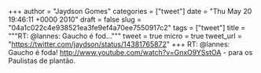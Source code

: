 
+++
author = "Jaydson Gomes"
categories = ["tweet"]
date = "Thu May 20 19:46:11 +0000 2010"
draft = false
slug = "04a1c022c4e938521ea3fe9ef4a70ee7550917c2"
tags = ["tweet"]
title = """RT: @lannes: Gaucho é fod..."""
tweet = true
micro = true
tweet_url = "https://twitter.com/jaydson/status/14381765872"
+++
RT: @lannes: Gaucho é foda! http://www.youtube.com/watch?v=GnxO9YSstOA - para os Paulistas de plantão.
